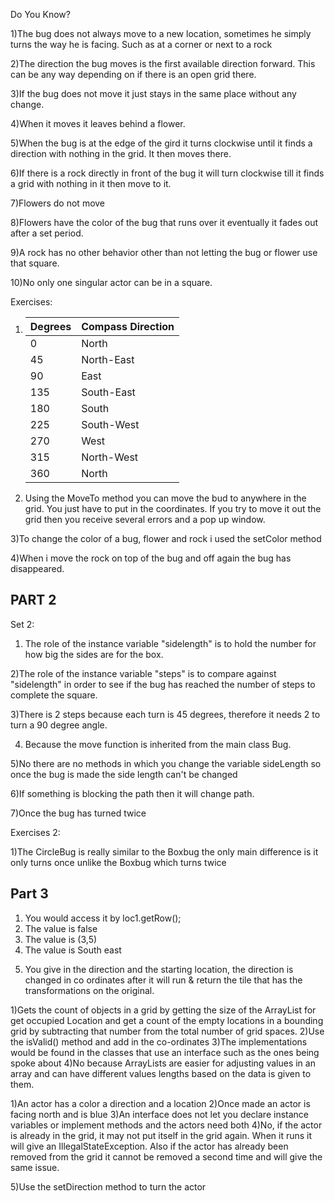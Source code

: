 Do You Know?

1)The bug does not always move to a new location, sometimes he simply turns the way he is facing. Such as at a corner or next to a rock

2)The direction the bug moves is the first available direction forward. This can be any way depending on if there is an open grid there. 

3)If the bug does not move it just stays in the same place without any change.

4)When it moves it leaves behind a flower.

5)When the bug is at the edge of the gird it turns clockwise until it finds a direction with nothing in the grid. It then moves there.

6)If there is a rock directly in front of the bug it will turn clockwise till it finds a grid with nothing in it then move to it.

7)Flowers do not move

8)Flowers have the color of the bug that runs over it eventually it fades out after a set period.

9)A rock has no other behavior other than not letting the bug or flower use that square.

10)No only one singular actor can be in a square.

Exercises:

1) | Degrees | Compass Direction |
   |---------|-------------------|
   | 0       | North             |
   | 45      | North-East        |
   | 90      | East              |
   | 135     | South-East        |
   | 180     | South             |
   | 225     | South-West        |
   | 270     | West              |
   | 315     | North-West        |
   | 360     | North             |
   
2) Using the MoveTo method you can move the bud to anywhere in the grid. You just have to put in the coordinates. If you try to move it out the grid then you receive several errors and a pop up window.

3)To change the color of a bug, flower and rock i used the setColor method

4)When i move the rock on top of the bug and off again the bug has disappeared.

PART 2
------------------------------------------------------------------------------------------------------------
Set 2:

1) The role of the instance variable "sidelength" is to hold the number for how big the sides are for the box.

2)The role of the instance variable "steps" is to compare against "sidelength" in order to see if the bug has reached the number of steps to complete the square.

3)There is 2 steps because each turn is 45 degrees, therefore it needs 2 to turn a 90 degree angle.
 
4) Because the move function is inherited from the main class Bug.

5)No there are no methods in which you change the variable sideLength so once the bug is made the side length can't be changed

6)If something is blocking the path then it will change path.

7)Once the bug has turned twice

Exercises 2:

1)The CircleBug is really similar to the Boxbug the only main difference is it only turns once unlike the Boxbug which turns twice


Part 3
-------------------------------------------------------------------------------

1) You would access it by loc1.getRow();
2) The value is false
3) The value is (3,5)
4) The value is South east
5. You give in the direction and the starting location, the direction is changed in co ordinates after it will run & return the tile that has the transformations on the original.


1)Gets the count of objects in a grid by getting the size of the ArrayList for get occupied Location and get a count of the empty locations in a bounding grid by subtracting that number from the total number of grid spaces.
2)Use the isValid() method and add in the co-ordinates 
3)The implementations would be found in the classes that use an interface such as the ones being spoke about
4)No because ArrayLists are easier for adjusting values in an array and can have different values lengths based on the data is given to them.

1)An actor has a color a direction and a location
2)Once made an actor is facing north and is blue
3)An interface does not let you declare instance variables or implement methods and the actors need both
4)No, if the actor is already in the grid, it may not put itself in the grid again. When it runs it will give an IllegalStateException. Also if the actor has already been removed from the grid it cannot be removed a second time and will give the same issue.

5)Use the setDirection method to turn the actor






